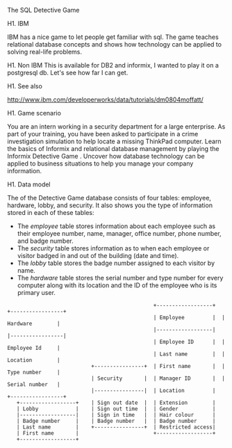 The SQL Detective Game

H1. IBM

IBM has a nice game to let people get familiar with sql.
The game teaches relational database concepts and shows how technology can be applied to solving real-life problems.

H1. Non IBM
This is available for DB2 and informix, I wanted to play it on a postgresql db. Let's see how far I can get.

H1. See also

http://www.ibm.com/developerworks/data/tutorials/dm0804moffatt/

H1. Game scenario

You are an intern working in a security department for a large enterprise. As part of your training,
you have been asked to participate in a crime investigation simulation to help locate a missing
ThinkPad computer.
Learn the basics of Informix and relational database management by playing the
Informix
Detective Game
. Uncover how database technology can be applied to business situations to help
you manage your company information.

H1. Data model

The of the Detective Game database consists of four tables: employee, hardware, lobby, and security. It also shows you the type of information stored in each of these tables:

* The *employee* table stores information about each employee such as their employee number, name, manager, office number, phone number, and badge number.
* The *security* table stores information as to when each employee or visitor badged in and out of the building (date and time).
* The *lobby* table stores the badge number assigned to each visitor by name.
* The *hardware* table stores the serial number and type number for every computer along with its location and the ID of the employee who is its primary user.

```
                                               +------------------+  +-----------------+
                                               | Employee         |  | Hardware        |
                                               |------------------|  |-----------------|
                                               | Employee ID      |  | Employee Id     |
                                               | Last name        |  | Location        |
                           +----------------+  | First name       |  | Type number     |
                           | Security       |  | Manager ID       |  | Serial number   |
                           |----------------|  | Location         |  +-----------------+
   +------------------+    | Sign out date  |  | Extension        |
   | Lobby            |    | Sign out time  |  | Gender           |
   |------------------|    | Sign in time   |  | Hair colour      |
   | Badge number     |    | Badge number   |  | Badge number     |
   | Last name        |    +----------------+  | Restricted access|
   | First name       |                        +------------------+
   +------------------+
```
